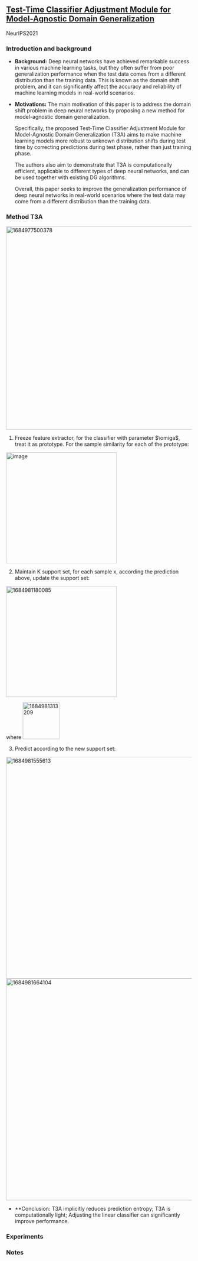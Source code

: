 ## [Test-Time Classifier Adjustment Module for Model-Agnostic Domain Generalization](https://openreview.net/forum?id=e_yvNqkJKAW)

NeurIPS2021

### Introduction and background
- **Background:**
Deep neural networks have achieved remarkable success in various machine learning tasks, but they often suffer from poor generalization performance when the test data comes from a different distribution than the training data. This is known as the domain shift problem, and it can significantly affect the accuracy and reliability of machine learning models in real-world scenarios.

- **Motivations:**
The main motivation of this paper is to address the domain shift problem in deep neural networks by proposing a new method for model-agnostic domain generalization. 

  Specifically, the proposed Test-Time Classifier Adjustment Module for Model-Agnostic Domain Generalization (T3A) aims to make machine learning models more robust to unknown distribution shifts during test time by correcting predictions during test phase, rather than just training phase.

  The authors also aim to demonstrate that T3A is computationally efficient, applicable to different types of deep neural networks, and can be used together with existing DG algorithms.

  Overall, this paper seeks to improve the generalization performance of deep neural networks in real-world scenarios where the test data may come from a different distribution than the training data.

### Method T3A
<img width=550 alt="1684977500378" src="https://github.com/Jo-wang/Daily-Paper-Reading/assets/46414159/9f0c5961-2172-489e-9e30-0b82de376acf">

1. Freeze feature extractor, for the classifier with parameter $\omiga$, treat it as prototype. For the sample similarity for each of the prototype:

<img width=300 alt="image" src="https://github.com/Jo-wang/Daily-Paper-Reading/assets/46414159/8d6da5b4-5e9c-49f5-93ac-195ab76bf7dd">

2. Maintain K support set, for each sample x, according the prediction above, update the support set:

<img width=300 alt="1684981180085" src="https://github.com/Jo-wang/Daily-Paper-Reading/assets/46414159/bed83a9c-a13d-4efc-9304-40a0e0d42bfa">

where <img width=100 alt="1684981313209" src="https://github.com/Jo-wang/Daily-Paper-Reading/assets/46414159/827f6b6e-3631-4eda-9498-4123a6534c1e">

3. Predict according to the new support set:

<img width=600 alt="1684981555613" src="https://github.com/Jo-wang/Daily-Paper-Reading/assets/46414159/e8cdb5cf-6933-458f-8170-8d2684921712">

<img width=600 alt="1684981664104" src="https://github.com/Jo-wang/Daily-Paper-Reading/assets/46414159/9e949bb9-f62a-4030-813b-3d9b8d935d75">

- **Conclusion: T3A implicitly reduces prediction entropy; T3A is computationally light; Adjusting the linear classifier can significantly improve performance.

### Experiments

### Notes
